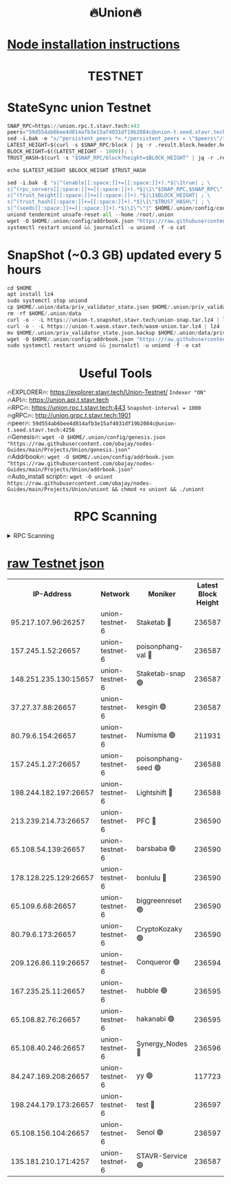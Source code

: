 <h1 align="center"> 🔥Union🔥</h1>

[Node installation instructions](https://github.com/obajay/nodes-Guides/tree/main/Projects/Union)
=

<h1 align="center"> TESTNET</h1>

# StateSync union Testnet
```python
SNAP_RPC=https://union.rpc.t.stavr.tech:443
peers="59d554ab6bee4d814afb3e15af4031df19b2084c@union-t.seed.stavr.tech:4256"
sed -i.bak -e "s/^persistent_peers *=.*/persistent_peers = \"$peers\"/" $HOME/.union/config/config.toml
LATEST_HEIGHT=$(curl -s $SNAP_RPC/block | jq -r .result.block.header.height); \
BLOCK_HEIGHT=$((LATEST_HEIGHT - 1000)); \
TRUST_HASH=$(curl -s "$SNAP_RPC/block?height=$BLOCK_HEIGHT" | jq -r .result.block_id.hash)

echo $LATEST_HEIGHT $BLOCK_HEIGHT $TRUST_HASH

sed -i.bak -E "s|^(enable[[:space:]]+=[[:space:]]+).*$|\1true| ; \
s|^(rpc_servers[[:space:]]+=[[:space:]]+).*$|\1\"$SNAP_RPC,$SNAP_RPC\"| ; \
s|^(trust_height[[:space:]]+=[[:space:]]+).*$|\1$BLOCK_HEIGHT| ; \
s|^(trust_hash[[:space:]]+=[[:space:]]+).*$|\1\"$TRUST_HASH\"| ; \
s|^(seeds[[:space:]]+=[[:space:]]+).*$|\1\"\"|" $HOME/.union/config/config.toml
uniond tendermint unsafe-reset-all --home /root/.union
wget -O $HOME/.union/config/addrbook.json "https://raw.githubusercontent.com/obajay/nodes-Guides/main/Projects/Union/addrbook.json"
systemctl restart uniond && journalctl -u uniond -f -o cat
```
# SnapShot (~0.3 GB) updated every 5 hours
```python
cd $HOME
apt install lz4
sudo systemctl stop uniond
cp $HOME/.union/data/priv_validator_state.json $HOME/.union/priv_validator_state.json.backup
rm -rf $HOME/.union/data
curl -o - -L https://union-t.snapshot.stavr.tech/union-snap.tar.lz4 | lz4 -c -d - | tar -x -C $HOME/.union --strip-components 2
curl -o - -L https://union-t.wasm.stavr.tech/wasm-union.tar.lz4 | lz4 -c -d - | tar -x -C $HOME/.union --strip-components 2
mv $HOME/.union/priv_validator_state.json.backup $HOME/.union/data/priv_validator_state.json
wget -O $HOME/.union/config/addrbook.json "https://raw.githubusercontent.com/obajay/nodes-Guides/main/Projects/Union/addrbook.json"
sudo systemctl restart uniond && journalctl -u uniond -f -o cat
```
 <h1 align="center"> Useful Tools</h1>
 
🔥EXPLORER🔥: https://explorer.stavr.tech/Union-Testnet/        `Indexer "ON"` \
🔥API🔥:      https://union.api.t.stavr.tech \
🔥RPC🔥:      https://union.rpc.t.stavr.tech:443              `Snapshot-interval = 1000` \
🔥gRPC🔥:     http://union.grpc.t.stavr.tech:1901 \
🔥peer🔥:     `59d554ab6bee4d814afb3e15af4031df19b2084c@union-t.seed.stavr.tech:4256` \
🔥Genesis🔥:     `wget -O $HOME/.union/config/genesis.json "https://raw.githubusercontent.com/obajay/nodes-Guides/main/Projects/Union/genesis.json"` \
🔥Addrbook🔥: ```wget -O $HOME/.union/config/addrbook.json "https://raw.githubusercontent.com/obajay/nodes-Guides/main/Projects/Union/addrbook.json"``` \
🔥Auto_install script🔥:  `wget -O uniont https://raw.githubusercontent.com/obajay/nodes-Guides/main/Projects/Union/uniont && chmod +x uniont && ./uniont`

<h1 align="center"> RPC Scanning</h1>

<details>
<summary>RPC Scanning</summary>

<h2 align="center"> We scan nodes in real time every 4 hours. And we provide the final result of RPC endpoints.
We cannot influence the operation of these nodes in any way. </h2>


```python
If Voting Power is higher than 0 --> then the Node is a validator of the network and may be subject to attack and be a potential threat to the chain.
```
```python
We marked such validators with a red symbol
```

</details>

[raw Testnet json](https://rpc-check.uniont.stavr.tech/uniont/rpc-uniont-result.json)
=



<table><tr><th>IP-Address</th><th>Network</th><th>Moniker</th><th>Latest Block Height</th><th>Earliest Block Height</th><th>Catching Up</th><th>Tx Index</th><th>Voting Power</th><th>Scan Time</th></tr><tr><td>95.217.107.96:26257</td><td>union-testnet-6</td><td>Staketab 🔴</td><td>236587</td><td>1</td><td>False</td><td>on</td><td>1000002</td><td>2024-02-29T03:33:50.785495246UTC</td></tr><tr><td>157.245.1.52:26657</td><td>union-testnet-6</td><td>poisonphang-val 🔴</td><td>236587</td><td>1</td><td>False</td><td>on</td><td>1000000</td><td>2024-02-29T03:33:51.368753269UTC</td></tr><tr><td>148.251.235.130:15657</td><td>union-testnet-6</td><td>Staketab-snap 🟢</td><td>236587</td><td>1</td><td>False</td><td>on</td><td>0</td><td>2024-02-29T03:33:51.921304391UTC</td></tr><tr><td>37.27.37.88:26657</td><td>union-testnet-6</td><td>kesgin 🟢</td><td>236587</td><td>1</td><td>False</td><td>on</td><td>0</td><td>2024-02-29T03:33:52.229483285UTC</td></tr><tr><td>80.79.6.154:26657</td><td>union-testnet-6</td><td>Numisma 🟢</td><td>211931</td><td>1</td><td>False</td><td>on</td><td>0</td><td>2024-02-29T03:33:56.686990937UTC</td></tr><tr><td>157.245.1.27:26657</td><td>union-testnet-6</td><td>poisonphang-seed 🟢</td><td>236588</td><td>1</td><td>False</td><td>on</td><td>0</td><td>2024-02-29T03:33:57.270067554UTC</td></tr><tr><td>198.244.182.197:26657</td><td>union-testnet-6</td><td>Lightshift 🔴</td><td>236588</td><td>1</td><td>False</td><td>on</td><td>1000000</td><td>2024-02-29T03:33:59.584290840UTC</td></tr><tr><td>213.239.214.73:26657</td><td>union-testnet-6</td><td>PFC 🔴</td><td>236590</td><td>1</td><td>False</td><td>on</td><td>1000001</td><td>2024-02-29T03:34:10.025651459UTC</td></tr><tr><td>65.108.54.139:26657</td><td>union-testnet-6</td><td>barsbaba 🟢</td><td>236590</td><td>1</td><td>False</td><td>on</td><td>0</td><td>2024-02-29T03:34:10.335742528UTC</td></tr><tr><td>178.128.225.129:26657</td><td>union-testnet-6</td><td>bonlulu 🔴</td><td>236590</td><td>1</td><td>False</td><td>on</td><td>1000000</td><td>2024-02-29T03:34:10.986470417UTC</td></tr><tr><td>65.109.6.68:26657</td><td>union-testnet-6</td><td>biggreenreset 🟢</td><td>236590</td><td>1</td><td>False</td><td>on</td><td>0</td><td>2024-02-29T03:34:11.317228124UTC</td></tr><tr><td>80.79.6.173:26657</td><td>union-testnet-6</td><td>CryptoKozaky 🟢</td><td>236590</td><td>1</td><td>False</td><td>on</td><td>0</td><td>2024-02-29T03:34:13.677972311UTC</td></tr><tr><td>209.126.86.119:26657</td><td>union-testnet-6</td><td>Conqueror 🟢</td><td>236594</td><td>1</td><td>False</td><td>on</td><td>0</td><td>2024-02-29T03:34:34.741883987UTC</td></tr><tr><td>167.235.25.11:26657</td><td>union-testnet-6</td><td>hubble 🟢</td><td>236595</td><td>1</td><td>False</td><td>on</td><td>0</td><td>2024-02-29T03:34:39.087840730UTC</td></tr><tr><td>65.108.82.76:26657</td><td>union-testnet-6</td><td>hakanabi 🟢</td><td>236595</td><td>1</td><td>False</td><td>on</td><td>0</td><td>2024-02-29T03:34:39.422634073UTC</td></tr><tr><td>65.108.40.246:26657</td><td>union-testnet-6</td><td>Synergy_Nodes 🔴</td><td>236596</td><td>1</td><td>False</td><td>on</td><td>1000001</td><td>2024-02-29T03:34:45.864037200UTC</td></tr><tr><td>84.247.169.208:26657</td><td>union-testnet-6</td><td>yy 🟢</td><td>117723</td><td>1</td><td>False</td><td>on</td><td>0</td><td>2024-02-29T03:34:47.315095576UTC</td></tr><tr><td>198.244.179.173:26657</td><td>union-testnet-6</td><td>test 🔴</td><td>236597</td><td>1</td><td>False</td><td>on</td><td>1</td><td>2024-02-29T03:34:49.646595082UTC</td></tr><tr><td>65.108.156.104:26657</td><td>union-testnet-6</td><td>Senol 🟢</td><td>236597</td><td>1</td><td>False</td><td>on</td><td>0</td><td>2024-02-29T03:34:49.982960765UTC</td></tr><tr><td>135.181.210.171:4257</td><td>union-testnet-6</td><td>STAVR-Service 🟢</td><td>236587</td><td>234001</td><td>False</td><td>on</td><td>0</td><td>2024-02-29T03:33:51.688022170UTC</td></tr></table>

